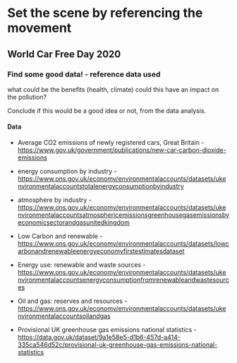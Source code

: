 # Set the scene by referencing the movement
## World Car Free Day 2020
### Find some good data! - reference data used

what could be the benefits (health, climate)
could this have an impact on the pollution?


Conclude if this would be a good idea or not, from the data analysis.


#### Data
- Average CO2 emissions of newly registered cars, Great Britain - https://www.gov.uk/government/publications/new-car-carbon-dioxide-emissions

- energy consumption by industry - https://www.ons.gov.uk/economy/environmentalaccounts/datasets/ukenvironmentalaccountstotalenergyconsumptionbyindustry

- atmosphere by industry - https://www.ons.gov.uk/economy/environmentalaccounts/datasets/ukenvironmentalaccountsatmosphericemissionsgreenhousegasemissionsbyeconomicsectorandgasunitedkingdom

- Low Carbon and renewable - https://www.ons.gov.uk/economy/environmentalaccounts/datasets/lowcarbonandrenewableenergyeconomyfirstestimatesdataset

- Energy use: renewable and waste sources - https://www.ons.gov.uk/economy/environmentalaccounts/datasets/ukenvironmentalaccountsenergyconsumptionfromrenewableandwastesources

- Oil and gas: reserves and resources - https://www.ons.gov.uk/economy/environmentalaccounts/datasets/ukenvironmentalaccountsoilandgas

- Provisional UK greenhouse gas emissions national statistics - https://data.gov.uk/dataset/9a1e58e5-d1b6-457d-a414-335ca546d52c/provisional-uk-greenhouse-gas-emissions-national-statistics


